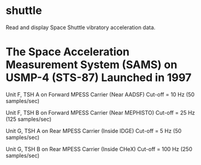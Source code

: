 # shuttle
Read and display Space Shuttle vibratory acceleration data.

# The Space Acceleration Measurement System (SAMS) on USMP-4 (STS-87) Launched in 1997

Unit F, TSH A on Forward MPESS Carrier (Near AADSF) Cut-off = 10 Hz (50 samples/sec)

Unit F, TSH B on Forward MPESS Carrier (Near MEPHISTO) Cut-off = 25 Hz (125 samples/sec)

Unit G, TSH A on Rear MPESS Carrier (Inside IDGE) Cut-off = 5 Hz (50 samples/sec)

Unit G, TSH B on Rear MPESS Carrier (Inside CHeX) Cut-off = 100 Hz (250 samples/sec)
